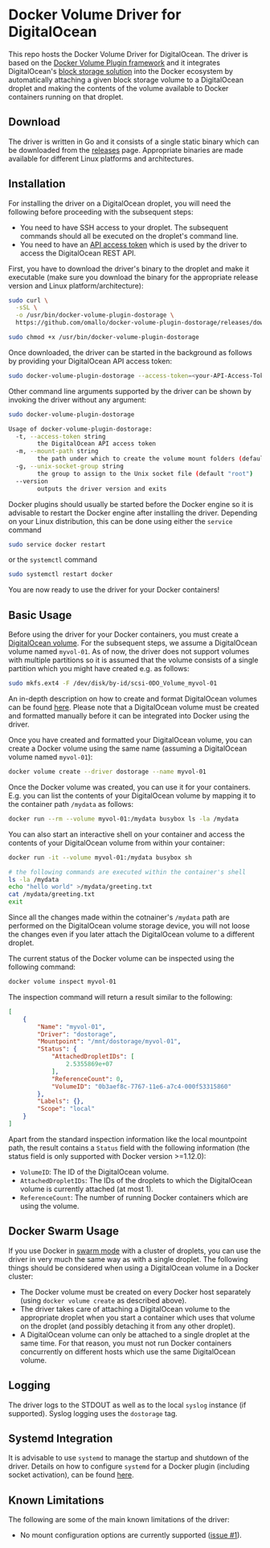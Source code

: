 Docker Volume Driver for DigitalOcean
=====================================

This repo hosts the Docker Volume Driver for DigitalOcean. The driver is based on the [Docker Volume Plugin framework](https://docs.docker.com/engine/extend/plugins_volume/) and it integrates DigitalOcean's [block storage solution](https://www.digitalocean.com/community/tutorials/how-to-use-block-storage-on-digitalocean) into the Docker ecosystem by automatically attaching a given block storage volume to a DigitalOcean droplet and making the contents of the volume available to Docker containers running on that droplet.


## Download

The driver is written in Go and it consists of a single static binary which can be downloaded from the [releases](https://github.com/omallo/docker-volume-plugin-dostorage/releases) page. Appropriate binaries are made available for different Linux platforms and architectures.


## Installation

For installing the driver on a DigitalOcean droplet, you will need the following before proceeding with the subsequent steps:
- You need to have SSH access to your droplet. The subsequent commands should all be executed on the droplet's command line.
- You need to have an [API access token](https://cloud.digitalocean.com/settings/api/tokens) which is used by the driver to access the DigitalOcean REST API.

First, you have to download the driver's binary to the droplet and make it executable (make sure you download the binary for the appropriate release version and Linux platform/architecture):
```sh
sudo curl \
  -sSL \
  -o /usr/bin/docker-volume-plugin-dostorage \
  https://github.com/omallo/docker-volume-plugin-dostorage/releases/download/v0.1.0/docker-volume-plugin-dostorage_linux_amd64

sudo chmod +x /usr/bin/docker-volume-plugin-dostorage
```

Once downloaded, the driver can be started in the background as follows by providing your DigitalOcean API access token:
```sh
sudo docker-volume-plugin-dostorage --access-token=<your-API-Access-Token> &
```

Other command line arguments supported by the driver can be shown by invoking the driver without any argument:
```sh
sudo docker-volume-plugin-dostorage

Usage of docker-volume-plugin-dostorage:
  -t, --access-token string
        the DigitalOcean API access token
  -m, --mount-path string
        the path under which to create the volume mount folders (default "/mnt/dostorage")
  -g, --unix-socket-group string
        the group to assign to the Unix socket file (default "root")
  --version
        outputs the driver version and exits
```

Docker plugins should usually be started before the Docker engine so it is advisable to restart the Docker engine after installing the driver. Depending on your Linux distribution, this can be done using either the `service` command
```sh
sudo service docker restart
```
or the `systemctl` command
```sh
sudo systemctl restart docker
```

You are now ready to use the driver for your Docker containers!


## Basic Usage

Before using the driver for your Docker containers, you must create a [DigitalOcean volume](https://cloud.digitalocean.com/droplets/volumes). For the subsequent steps, we assume a DigitalOcean volume named `myvol-01`. As of now, the driver does not support volumes with multiple partitions so it is assumed that the volume consists of a single partition which you might have created e.g. as follows:
```sh
sudo mkfs.ext4 -F /dev/disk/by-id/scsi-0DO_Volume_myvol-01
```
An in-depth description on how to create and format DigitalOcean volumes can be found [here](https://www.digitalocean.com/community/tutorials/how-to-use-block-storage-on-digitalocean). Please note that a DigitalOcean volume must be created and formatted manually before it can be integrated into Docker using the driver.

Once you have created and formatted your DigitalOcean volume, you can create a Docker volume using the same name (assuming a DigitalOcean volume named `myvol-01`):
```sh
docker volume create --driver dostorage --name myvol-01
```

Once the Docker volume was created, you can use it for your containers. E.g. you can  list the contents of your DigitalOcean volume by mapping it to the container path `/mydata` as follows:
```sh
docker run --rm --volume myvol-01:/mydata busybox ls -la /mydata
```

You can also start an interactive shell on your container and access the contents of your DigitalOcean volume from within your container:
```sh
docker run -it --volume myvol-01:/mydata busybox sh

# the following commands are executed within the container's shell
ls -la /mydata
echo "hello world" >/mydata/greeting.txt
cat /mydata/greeting.txt
exit
```
Since all the changes made within the cotnainer's `/mydata` path are performed on the DigitalOcean volume storage device, you will not loose the changes even if you later attach the DigitalOcean volume to a different droplet.

The current status of the Docker volume can be inspected using the following command:
```sh
docker volume inspect myvol-01
```

The inspection command will return a result similar to the following:
```json
[
    {
        "Name": "myvol-01",
        "Driver": "dostorage",
        "Mountpoint": "/mnt/dostorage/myvol-01",
        "Status": {
            "AttachedDropletIDs": [
                2.5355869e+07
            ],
            "ReferenceCount": 0,
            "VolumeID": "0b3aef8c-7767-11e6-a7c4-000f53315860"
        },
        "Labels": {},
        "Scope": "local"
    }
]
```

Apart from the standard inspection information like the local mountpoint path, the result contains a `Status` field with the following information (the status field is only supported with Docker version >=1.12.0):
- `VolumeID`: The ID of the DigitalOcean volume.
- `AttachedDropletIDs`: The IDs of the droplets to which the DigitalOcean volume is currently attached (at most 1).
- `ReferenceCount`: The number of running Docker containers which are using the volume.


## Docker Swarm Usage

If you use Docker in [swarm mode](https://docs.docker.com/engine/swarm/) with a cluster of droplets, you can use the driver in very much the same way as with a single droplet. The following things should be considered when using a DigitalOcean volume in a Docker cluster:
- The Docker volume must be created on every Docker host separately (using `docker volume create` as described above).
- The driver takes care of attaching a DigitalOcean volume to the appropriate droplet when you start a container which uses that volume on the droplet (and possibly detaching it from any other droplet).
- A DigitalOcean volume can only be attached to a single droplet at the same time. For that reason, you must not run Docker containers concurrently on different hosts which use the same DigitalOcean volume.


## Logging

The driver logs to the STDOUT as well as to the local `syslog` instance (if supported). Syslog logging uses the `dostorage` tag.


## Systemd Integration

It is advisable to use `systemd` to manage the startup and shutdown of the driver. Details on how to configure `systemd` for a Docker plugin (including socket activation), can be found [here](https://docs.docker.com/engine/extend/plugin_api/).


## Known Limitations

The following are some of the main known limitations of the driver:
- No mount configuration options are currently supported ([issue #1](https://github.com/omallo/docker-volume-plugin-dostorage/issues/1)).

